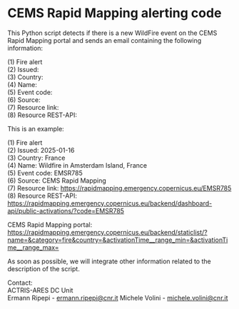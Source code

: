 # CEMS Rapid Mapping alerting code

This Python script detects if there is a new WildFire event on the CEMS Rapid Mapping portal and sends an email containing the following information:  

(1) Fire alert  
(2) Issued:   
(3) Country:   
(4) Name:   
(5) Event code:   
(6) Source:   
(7) Resource link:   
(8) Resource REST-API: 

This is an example:

(1) Fire alert  
(2) Issued: 2025-01-16  
(3) Country: France  
(4) Name: Wildfire in Amsterdam Island, France  
(5) Event code: EMSR785  
(6) Source: CEMS Rapid Mapping  
(7) Resource link: https://rapidmapping.emergency.copernicus.eu/EMSR785  
(8) Resource REST-API: https://rapidmapping.emergency.copernicus.eu/backend/dashboard-api/public-activations/?code=EMSR785  

CEMS Rapid Mapping portal: https://rapidmapping.emergency.copernicus.eu/backend/staticlist/?name=&category=fire&country=&activationTime__range_min=&activationTime__range_max=

As soon as possible, we will integrate other information related to the description of the script.  

Contact:  
ACTRIS-ARES DC Unit  
Ermann Ripepi - ermann.ripepi@cnr.it
Michele Volini - michele.volini@cnr.it
